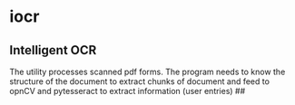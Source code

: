 # iocr
<strong><h2>Intelligent OCR</h2></strong>
The utility processes scanned pdf forms. The program needs to know the structure of the document to extract chunks of document and feed to opnCV and pytesseract to extract information (user entries) ##
